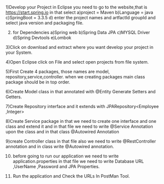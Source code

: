 1)Develop your Project in Eclipse you need to go to the website,that is https://start.spring.io
in that select
	a)project = Maven
	b)Language = java
	c)SpringBoot = 3.3.5
	d) enter the project names and artfactId groupId and select java version and packaging file.
	
2) for Dependencies
		a)Spring web
		b)Spring Data JPA
		c)MYSQL Driver
		d)Spring Devtools
		e)Lombok
		
3)Click on download and extract where you want develop your project in your System.

4)Open Eclipse click on File and select open projects from file system.

5)First Create 4 packages, those names are model, repository,service,controller. 
	when we creating packages main class package should be in top order.
	
6)Create Model class in that annotated with @Entity Generate Setters and Getters.

7)Create Repository interface and it extends with JPARepository<Employee ,Integer>

8)Create Service package in that we need to create one interface and one class and
 extend it and in that file   we need to write @Service Annotation upon the class 
 and in that class @Autowired Annotation 
 
9)create Controller class in that file also we need to write @RestController annotation 
	and in class write @Autowired annotation.
	
10) before going to run our application we need to write application.properties  in that 
file we need to write Database URL ,UserName ,Password and JPA Properties.

11) Run the application and Check the URLs In PostMan Tool.

 
	
